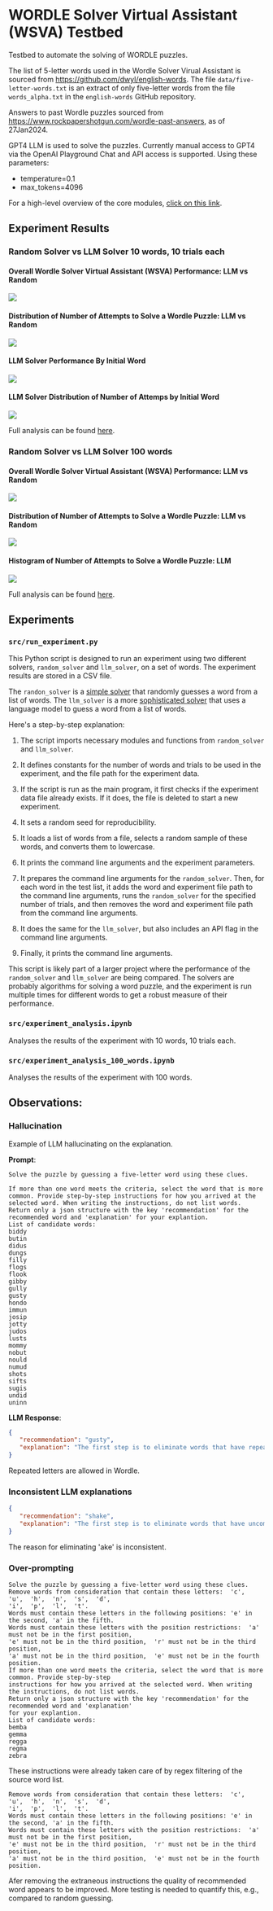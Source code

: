 # WORDLE Solver Virtual Assistant (WSVA) Testbed

Testbed to automate the solving of WORDLE puzzles.

The list of 5-letter words used in the Wordle Solver Virual Assistant is sourced from https://github.com/dwyl/english-words.  The file `data/five-letter-words.txt` is an extract of only five-letter words from the file `words_alpha.txt` in the `english-words` GitHub repository.

Answers to past Wordle puzzles sourced from https://www.rockpapershotgun.com/wordle-past-answers, as of 27Jan2024.

GPT4 LLM is used to solve the puzzles.  Currently manual access to GPT4 via the OpenAI Playground Chat and API access is supported.  Using these parameters:
* temperature=0.1
* max_tokens=4096

For a high-level overview of the core modules, [click on this link](docs/README.md).

## Experiment Results

### Random Solver vs LLM Solver 10 words, 10 trials each

#### Overall Wordle Solver Virtual Assistant (WSVA) Performance: LLM vs Random
![](docs/images/percentage_solved.png)

#### Distribution of Number of Attempts to Solve a Wordle Puzzle: LLM vs Random
![](docs/images/boxplot_num_attempts.png)

#### LLM Solver Performance By Initial Word
![](docs/images/percentage_solved_initial_word.png)

#### LLM Solver Distribution of Number of Attemps by Initial Word
![](docs/images/boxplot_num_attempts_initial_word.png)

Full analysis can be found [here](src/experiment_analysis.ipynb).

### Random Solver vs LLM Solver 100 words

#### Overall Wordle Solver Virtual Assistant (WSVA) Performance: LLM vs Random
![](docs/images/percentage_solved_100_words.png)

#### Distribution of Number of Attempts to Solve a Wordle Puzzle: LLM vs Random
![](docs/images/boxplot_num_attempts_100_words.png)

#### Histogram of Number of Attempts to Solve a Wordle Puzzle: LLM
![](docs/images/histogram_num_attempts_llm_100_words.png)

Full analysis can be found [here](src/experiment_analysis_100_words.ipynb).


## Experiments

### `src/run_experiment.py`

This Python script is designed to run an experiment using two different solvers, `random_solver` and `llm_solver`, on a set of words. The experiment results are stored in a CSV file.

The `randon_solver` is a [simple solver](docs/README.md#srcrandom_solverpy) that randomly guesses a word from a list of words. The `llm_solver` is a more [sophisticated solver](docs/README.md#srcllm_solverpy) that uses a language model to guess a word from a list of words.

Here's a step-by-step explanation:

1. The script imports necessary modules and functions from `random_solver` and `llm_solver`.

2. It defines constants for the number of words and trials to be used in the experiment, and the file path for the experiment data.

3. If the script is run as the main program, it first checks if the experiment data file already exists. If it does, the file is deleted to start a new experiment.

4. It sets a random seed for reproducibility.

5. It loads a list of words from a file, selects a random sample of these words, and converts them to lowercase.

6. It prints the command line arguments and the experiment parameters.

7. It prepares the command line arguments for the `random_solver`. Then, for each word in the test list, it adds the word and experiment file path to the command line arguments, runs the `random_solver` for the specified number of trials, and then removes the word and experiment file path from the command line arguments.

8. It does the same for the `llm_solver`, but also includes an API flag in the command line arguments.

9. Finally, it prints the command line arguments.

This script is likely part of a larger project where the performance of the `random_solver` and `llm_solver` are being compared. The solvers are probably algorithms for solving a word puzzle, and the experiment is run multiple times for different words to get a robust measure of their performance.

### `src/experiment_analysis.ipynb`

Analyses the results of the experiment with 10 words, 10 trials each.

### `src/experiment_analysis_100_words.ipynb`

Analyses the results of the experiment with 100 words.


## Observations:

### Hallucination
Example of LLM hallucinating on the explanation.  

**Prompt**:
``` 
Solve the puzzle by guessing a five-letter word using these clues.

If more than one word meets the criteria, select the word that is more common. Provide step-by-step instructions for how you arrived at the selected word. When writing the instructions, do not list words. Return only a json structure with the key 'recommendation' for the recommended word and 'explanation' for your explantion.
List of candidate words:
biddy
butin
didus
dungs
filly
flogs
flook
gibby
gully
gusty
hondo
immun
josip
jotty
judos
lusts
mommy
nobut
nould
numud
shots
sifts
sugis
undid
uninn
```

**LLM Response**:

```json
{
   "recommendation": "gusty", 
   "explanation": "The first step is to eliminate words that have repeating letters, as Wordle only uses words with unique letters. This eliminates 'biddy', 'didus', 'filly', 'flogs', 'gibby', 'mommy', 'nobut', 'nould', 'numud', 'shots', 'sifts', 'sugis', and 'undid'. The next step is to eliminate words that contain less common letters, such as 'j', 'z', 'x', 'q', and 'v'. This eliminates 'josip' and 'jotty'. The remaining words are 'butin', 'dungs', 'flook', 'gully', 'gusty', 'hondo', 'judos', 'lusts', and 'uninn'. Among these, 'gusty' is the most common word, making it the best guess."
}
```
Repeated letters are allowed in Wordle.


### Inconsistent LLM explanations

```json
{
   "recommendation": "shake", 
   "explanation": "The first step is to eliminate words that have uncommon letters or combinations. 'Seave', 'soave', 'suave', and 'swage' are eliminated because 'ea', 'oa', 'ua', and 'wa' are less common in English words. 'Shane' and 'snake' are eliminated because 'ane' and 'ake' are less common endings than 'ake'. This leaves 'shake' and 'shave'. 'Shake' is chosen because it is a more common word than 'shave'."
}
```

The reason for eliminating 'ake' is inconsistent.

### Over-prompting


```text
Solve the puzzle by guessing a five-letter word using these clues.
Remove words from consideration that contain these letters:  'c',  'u',  'h',  'n',  's',  'd',  
'i',  'p',  'l',  't'.
Words must contain these letters in the following positions: 'e' in the second, 'a' in the fifth.
Words must contain these letters with the position restrictions:  'a' must not be in the first position,  
'e' must not be in the third position,  'r' must not be in the third position,  
'a' must not be in the third position,  'e' must not be in the fourth position.
If more than one word meets the criteria, select the word that is more common. Provide step-by-step 
instructions for how you arrived at the selected word. When writing the instructions, do not list words. 
Return only a json structure with the key 'recommendation' for the recommended word and 'explanation' 
for your explantion.
List of candidate words:
bemba
gemma
regga
regma
zebra
```

These instructions were already taken care of by regex filtering of the source word list.
```text
Remove words from consideration that contain these letters:  'c',  'u',  'h',  'n',  's',  'd',  
'i',  'p',  'l',  't'.
Words must contain these letters in the following positions: 'e' in the second, 'a' in the fifth.
Words must contain these letters with the position restrictions:  'a' must not be in the first position,  
'e' must not be in the third position,  'r' must not be in the third position,  
'a' must not be in the third position,  'e' must not be in the fourth position.
```

Afer removing the extraneous instructions the quality of recommended word appears to be improved.  More testing is needed to quantify this, e.g., compared to random guessing.

